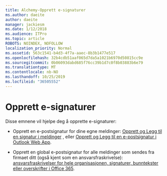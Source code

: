 ```yaml
---
title: Alchemy-Opprett e-signaturer
ms.author: daeite
author: daeite
manager: jackiesm
ms.date: 1/12/2018
ms.audience: ITPro
ms.topic: article
ROBOTS: NOINDEX, NOFOLLOW
localization_priority: Normal
ms.assetid: 563c1541-b4d3-4f7a-aaec-8b3b1477e517
ms.openlocfilehash: 32b4cdb51aaf065d7da5a1021b6970d50815cc9e
ms.sourcegitcommit: 0b06093dabd685f76cc39b1d7c0f8b03883b6e79
ms.translationtype: MT
ms.contentlocale: nb-NO
ms.lasthandoff: 10/25/2019
ms.locfileid: "36505552"
---
```

# <a name="create-email-signatures"></a>Opprett e-signaturer

Disse emnene vil hjelpe deg å opprette e-signaturer:
  
- Opprett en e-postsignatur for dine egne meldinger: [Opprett og Legg til en signatur i meldinger](https://support.office.com/article/8ee5d4f4-68fd-464a-a1c1-0e1c80bb27f2.aspx) , eller [Opprett og Legg til en e-postsignatur i Outlook Web App](https://support.office.com/article/0f230564-11b9-4239-83de-f10cbe4dfdfc.aspx).
    
- Opprett en global e-postsignatur for alle meldinger som sendes fra firmaet ditt (også kjent som en ansvarsfraskrivelse): [ansvarsfraskrivelser for hele organisasjonen, signaturer, bunntekster eller overskrifter i Office 365](https://go.microsoft.com/fwlink/p/?linkid=391096).
    

